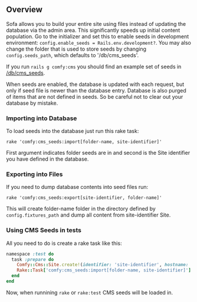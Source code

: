 ## Overview

Sofa allows you to build your entire site using files instead of updating the
database via the admin area. This significantly speeds up initial content
population. Go to the initializer and set this to enable seeds in development
environment: `config.enable_seeds = Rails.env.development?`. You may also change
the folder that is used to store seeds by changing `config.seeds_path`, which
defaults to '/db/cms_seeds'.

If you run `rails g comfy:cms` you should find an example set of seeds in
[/db/cms\_seeds](https://github.com/comfy/comfortable-mexican-sofa/tree/master/db/cms_seeds).

When seeds are enabled, the database is updated with each request, but only if
seed file is newer than the database entry. Database is also purged of items that
are not defined in seeds. So be careful not to clear out your database by mistake.

### Importing into Database

To load seeds into the database just run this rake task:

```
rake 'comfy:cms_seeds:import[folder-name, site-identifier]'
```

First argument indicates folder seeds are in and second is the Site identifier
you have defined in the database.

### Exporting into Files

If you need to dump database contents into seed files run:

```
rake 'comfy:cms_seeds:export[site-identifier, folder-name]'
```

This will create folder-name folder in the directory defined by
`config.fixtures_path` and dump all content from site-identifier Site.

### Using CMS Seeds in tests

All you need to do is create a rake task like this:

```ruby
namespace :test do
  task :prepare do
    Comfy::Cms::Site.create!(identifier: 'site-identifier', hostname: 'localhost')
    Rake::Task['comfy:cms_seeds:import[folder-name, site-identifier]'].invoke
  end
end
```

Now, when runnining `rake` or `rake:test` CMS seeds will be loaded in.

